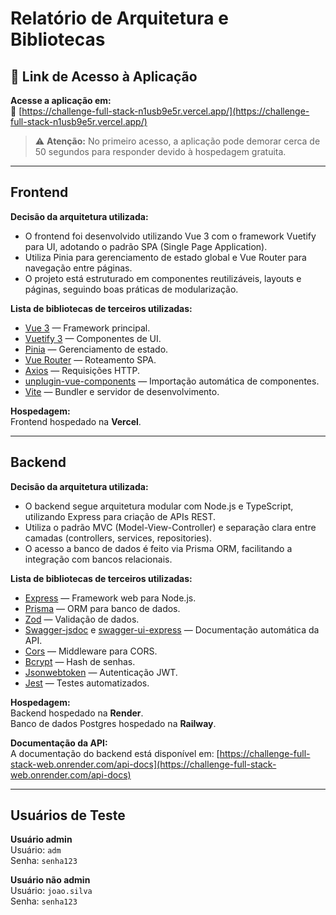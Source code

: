 # Relatório de Arquitetura e Bibliotecas


## 🚀 Link de Acesso à Aplicação

**Acesse a aplicação em:**  
🔗 [https://challenge-full-stack-n1usb9e5r.vercel.app/](https://challenge-full-stack-n1usb9e5r.vercel.app/)

> ⚠️ **Atenção:** No primeiro acesso, a aplicação pode demorar cerca de 50 segundos para responder devido à hospedagem gratuita.

---


## Frontend

**Decisão da arquitetura utilizada:**
- O frontend foi desenvolvido utilizando Vue 3 com o framework Vuetify para UI, adotando o padrão SPA (Single Page Application).
- Utiliza Pinia para gerenciamento de estado global e Vue Router para navegação entre páginas.
- O projeto está estruturado em componentes reutilizáveis, layouts e páginas, seguindo boas práticas de modularização.

**Lista de bibliotecas de terceiros utilizadas:**
- [Vue 3](https://vuejs.org/) — Framework principal.
- [Vuetify 3](https://vuetifyjs.com/) — Componentes de UI.
- [Pinia](https://pinia.vuejs.org/) — Gerenciamento de estado.
- [Vue Router](https://router.vuejs.org/) — Roteamento SPA.
- [Axios](https://axios-http.com/) — Requisições HTTP.
- [unplugin-vue-components](https://github.com/antfu/unplugin-vue-components) — Importação automática de componentes.
- [Vite](https://vitejs.dev/) — Bundler e servidor de desenvolvimento.

**Hospedagem:**  
Frontend hospedado na **Vercel**.

---

## Backend

**Decisão da arquitetura utilizada:**
- O backend segue arquitetura modular com Node.js e TypeScript, utilizando Express para criação de APIs REST.
- Utiliza o padrão MVC (Model-View-Controller) e separação clara entre camadas (controllers, services, repositories).
- O acesso a banco de dados é feito via Prisma ORM, facilitando a integração com bancos relacionais.

**Lista de bibliotecas de terceiros utilizadas:**
- [Express](https://expressjs.com/) — Framework web para Node.js.
- [Prisma](https://www.prisma.io/) — ORM para banco de dados.
- [Zod](https://zod.dev/) — Validação de dados.
- [Swagger-jsdoc](https://github.com/Surnet/swagger-jsdoc) e [swagger-ui-express](https://github.com/scottie1984/swagger-ui-express) — Documentação automática da API.
- [Cors](https://github.com/expressjs/cors) — Middleware para CORS.
- [Bcrypt](https://github.com/kelektiv/node.bcrypt.js) — Hash de senhas.
- [Jsonwebtoken](https://github.com/auth0/node-jsonwebtoken) — Autenticação JWT.
- [Jest](https://jestjs.io/) — Testes automatizados.

**Hospedagem:**  
Backend hospedado na **Render**.  
Banco de dados Postgres hospedado na **Railway**.

**Documentação da API:**  
A documentação do backend está disponível em: [https://challenge-full-stack-web.onrender.com/api-docs](https://challenge-full-stack-web.onrender.com/api-docs)


---

## Usuários de Teste

**Usuário admin**  
Usuário: `adm`  
Senha: `senha123`

**Usuário não admin**  
Usuário: `joao.silva`  
Senha: `senha123`